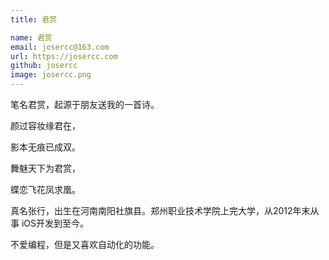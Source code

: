 ```yaml
---
title: 君赏

name: 君赏
email: josercc@163.com
url: https://josercc.com
github: josercc
image: josercc.png
---
```


笔名君赏，起源于朋友送我的一首诗。

颜过容妆缘君在，

影本无痕已成双。

舞魅天下为君赏，

蝶恋飞花凤求凰。

真名张行，出生在河南南阳社旗县。郑州职业技术学院上完大学，从2012年末从事 iOS开发到至今。

不爱编程，但是又喜欢自动化的功能。
